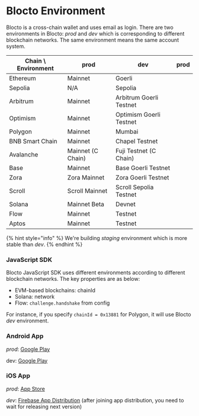 # Blocto Environment

Blocto is a cross-chain wallet and uses email as login. There are two environments in Blocto: _prod_ and _dev_ which is corresponding to different blockchain networks. The same environment means the same account system.

<table><thead><tr><th>Chain \ Environment</th><th>prod</th><th>dev</th><th data-hidden>prod</th></tr></thead><tbody><tr><td>Ethereum</td><td>Mainnet</td><td>Goerli</td><td></td></tr><tr><td>Sepolia</td><td>N/A</td><td>Sepolia</td><td></td></tr><tr><td>Arbitrum</td><td>Mainnet</td><td>Arbitrum Goerli Testnet</td><td></td></tr><tr><td>Optimism</td><td>Mainnet</td><td>Optimism Goerli Testnet</td><td></td></tr><tr><td>Polygon</td><td>Mainnet</td><td>Mumbai</td><td></td></tr><tr><td>BNB Smart Chain</td><td>Mainnet</td><td>Chapel Testnet</td><td></td></tr><tr><td>Avalanche</td><td>Mainnet (C Chain)</td><td>Fuji Testnet (C Chain)</td><td></td></tr><tr><td>Base</td><td>Mainnet</td><td>Base Goerli Testnet</td><td></td></tr><tr><td>Zora</td><td>Zora Mainnet</td><td>Zora Goerli Testnet</td><td></td></tr><tr><td>Scroll</td><td>Scroll Mainnet</td><td>Scroll Sepolia Testnet</td><td></td></tr><tr><td>Solana</td><td>Mainnet Beta</td><td>Devnet</td><td></td></tr><tr><td>Flow</td><td>Mainnet</td><td>Testnet</td><td></td></tr><tr><td>Aptos</td><td>Mainnet</td><td>Testnet</td><td></td></tr></tbody></table>

{% hint style="info" %}
We're building _staging_ environment which is more stable than _dev_.
{% endhint %}

### JavaScript SDK

Blocto JavaScript SDK uses different environments according to different blockchain networks. The key properties are as below:

* EVM-based blockchains: chainId
* Solana: network
* Flow: `challenge.handshake` from config

For instance, if you specify `chainId = 0x13881` for Polygon, it will use Blocto _dev_ environment.

### Android App

_prod_: [Google Play](https://play.google.com/store/apps/details?id=com.portto.blocto)

dev: [Google Play](https://play.google.com/store/apps/details?id=com.portto.blocto.dev)

### iOS App

_prod_: [App Store](https://apps.apple.com/tw/app/blocto/id1481181682)

_dev_: [Firebase App Distribution](https://appdistribution.firebase.dev/i/9bf7a7686de52079) (after joining app distribution, you need to wait for releasing next version)
